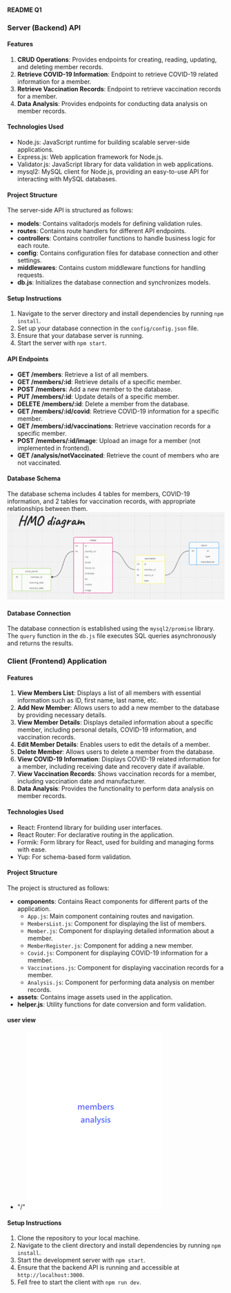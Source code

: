 #### README Q1

### Server (Backend) API

#### Features
1. **CRUD Operations**: Provides endpoints for creating, reading, updating, and deleting member records.
2. **Retrieve COVID-19 Information**: Endpoint to retrieve COVID-19 related information for a member.
3. **Retrieve Vaccination Records**: Endpoint to retrieve vaccination records for a member.
4. **Data Analysis**: Provides endpoints for conducting data analysis on member records.

#### Technologies Used
- Node.js: JavaScript runtime for building scalable server-side applications.
- Express.js: Web application framework for Node.js.
- Validator.js: JavaScript library for data validation in web applications.
- mysql2: MySQL client for Node.js, providing an easy-to-use API for interacting with MySQL databases.

#### Project Structure
The server-side API is structured as follows:
- **models**: Contains valitadorjs models for defining validation rules.
- **routes**: Contains route handlers for different API endpoints.
- **controllers**: Contains controller functions to handle business logic for each route.
- **config**: Contains configuration files for database connection and other settings.
- **middlewares**: Contains custom middleware functions for handling requests.
- **db.js**: Initializes the database connection and synchronizes models.

#### Setup Instructions
1. Navigate to the server directory and install dependencies by running `npm install`.
2. Set up your database connection in the `config/config.json` file.
3. Ensure that your database server is running.
4. Start the server with `npm start`.

#### API Endpoints
- **GET /members**: Retrieve a list of all members.
- **GET /members/:id**: Retrieve details of a specific member.
- **POST /members**: Add a new member to the database.
- **PUT /members/:id**: Update details of a specific member.
- **DELETE /members/:id**: Delete a member from the database.
- **GET /members/:id/covid**: Retrieve COVID-19 information for a specific member.
- **GET /members/:id/vaccinations**: Retrieve vaccination records for a specific member.
- **POST /members/:id/image**: Upload an image for a member (not implemented in frontend).
- **GET /analysis/notVaccinated**: Retrieve the count of members who are not vaccinated.

#### Database Schema
The database schema includes 4 tables for members, COVID-19 information, and 2 tables for vaccination records, with appropriate relationships between them.
![screenshot](screenshots/screenshot1.png)

#### Database Connection
The database connection is established using the `mysql2/promise` library. The `query` function in the `db.js` file executes SQL queries asynchronously and returns the results.


### Client (Frontend) Application

#### Features
1. **View Members List**: Displays a list of all members with essential information such as ID, first name, last name, etc.
2. **Add New Member**: Allows users to add a new member to the database by providing necessary details.
3. **View Member Details**: Displays detailed information about a specific member, including personal details, COVID-19 information, and vaccination records.
4. **Edit Member Details**: Enables users to edit the details of a member.
5. **Delete Member**: Allows users to delete a member from the database.
6. **View COVID-19 Information**: Displays COVID-19 related information for a member, including receiving date and recovery date if available.
7. **View Vaccination Records**: Shows vaccination records for a member, including vaccination date and manufacturer.
8. **Data Analysis**: Provides the functionality to perform data analysis on member records.

#### Technologies Used
- React: Frontend library for building user interfaces.
- React Router: For declarative routing in the application.
- Formik: Form library for React, used for building and managing forms with ease.
- Yup: For schema-based form validation.

#### Project Structure
The project is structured as follows:
- **components**: Contains React components for different parts of the application.
  - `App.js`: Main component containing routes and navigation.
  - `MembersList.js`: Component for displaying the list of members.
  - `Member.js`: Component for displaying detailed information about a member.
  - `MemberRegister.js`: Component for adding a new member.
  - `Covid.js`: Component for displaying COVID-19 information for a member.
  - `Vaccinations.js`: Component for displaying vaccination records for a member.
  - `Analysis.js`: Component for performing data analysis on member records.
- **assets**: Contains image assets used in the application.
- **helper.js**: Utility functions for date conversion and form validation.

#### user view
- "/"
  ![screenshot2](screenshots/screenshot2.png)

#### Setup Instructions
1. Clone the repository to your local machine.
2. Navigate to the client directory and install dependencies by running `npm install`.
3. Start the development server with `npm start`.
4. Ensure that the backend API is running and accessible at `http://localhost:3000`.
5. Fell free to start the client with `npm run dev`.

